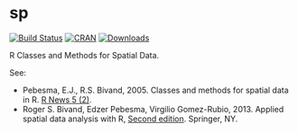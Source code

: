 # sp
[![Build Status](https://travis-ci.org/edzer/sp.png?branch=master)](https://travis-ci.org/edzer/sp) [![CRAN](http://www.r-pkg.org/badges/version/sp)](http://cran.rstudio.com/package=sp) [![Downloads](http://cranlogs.r-pkg.org/badges/sp?color=brightgreen)](http://www.r-pkg.org/pkg/sp)

R Classes and Methods for Spatial Data.

See:

* Pebesma, E.J., R.S. Bivand, 2005. Classes and methods for spatial data in R. 
[R News 5 (2)](http://cran.r-project.org/doc/Rnews/Rnews_2005-2.pdf).
* Roger S. Bivand, Edzer Pebesma, Virgilio Gomez-Rubio, 2013. Applied spatial data 
analysis with R, [Second edition](http://www.asdar-book.org/). Springer, NY.  
